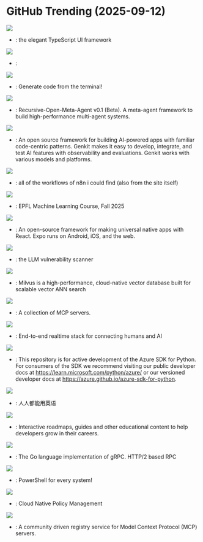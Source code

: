 # GitHub Trending (2025-09-12)

![](https://img.shields.io/badge/JavaScript-New%20530-green?style=flat-square&logo=appveyor)
- [](https://github.comundefined): the elegant TypeScript UI framework

![](https://img.shields.io/badge/Python-New%20801-green?style=flat-square&logo=appveyor)
- [](https://github.comundefined): 

![](https://img.shields.io/badge/TypeScript-New%20255-green?style=flat-square&logo=appveyor)
- [](https://github.comundefined): Generate code from the terminal!

![](https://img.shields.io/badge/Python-New%20224-green?style=flat-square&logo=appveyor)
- [](https://github.comundefined): Recursive-Open-Meta-Agent v0.1 (Beta). A meta-agent framework to build high-performance multi-agent systems.

![](https://img.shields.io/badge/TypeScript-New%2084-green?style=flat-square&logo=appveyor)
- [](https://github.comundefined): An open source framework for building AI-powered apps with familiar code-centric patterns. Genkit makes it easy to develop, integrate, and test AI features with observability and evaluations. Genkit works with various models and platforms.

![](https://img.shields.io/badge/HTML-New%20660-green?style=flat-square&logo=appveyor)
- [](https://github.comundefined): all of the workflows of n8n i could find (also from the site itself)

![](https://img.shields.io/badge/Jupyter%20Notebook-New%20182-green?style=flat-square&logo=appveyor)
- [](https://github.comundefined): EPFL Machine Learning Course, Fall 2025

![](https://img.shields.io/badge/TypeScript-New%2043-green?style=flat-square&logo=appveyor)
- [](https://github.comundefined): An open-source framework for making universal native apps with React. Expo runs on Android, iOS, and the web.

![](https://img.shields.io/badge/Python-New%2085-green?style=flat-square&logo=appveyor)
- [](https://github.comundefined): the LLM vulnerability scanner

![](https://img.shields.io/badge/Go-New%2056-green?style=flat-square&logo=appveyor)
- [](https://github.comundefined): Milvus is a high-performance, cloud-native vector database built for scalable vector ANN search

![](https://img.shields.io/badge/none-New%20318-green?style=flat-square&logo=appveyor)
- [](https://github.comundefined): A collection of MCP servers.

![](https://img.shields.io/badge/Go-New%2059-green?style=flat-square&logo=appveyor)
- [](https://github.comundefined): End-to-end realtime stack for connecting humans and AI

![](https://img.shields.io/badge/Python-New%20122-green?style=flat-square&logo=appveyor)
- [](https://github.comundefined): This repository is for active development of the Azure SDK for Python. For consumers of the SDK we recommend visiting our public developer docs at https://learn.microsoft.com/python/azure/ or our versioned developer docs at https://azure.github.io/azure-sdk-for-python.

![](https://img.shields.io/badge/TypeScript-New%20203-green?style=flat-square&logo=appveyor)
- [](https://github.comundefined): 人人都能用英语

![](https://img.shields.io/badge/TypeScript-New%20134-green?style=flat-square&logo=appveyor)
- [](https://github.comundefined): Interactive roadmaps, guides and other educational content to help developers grow in their careers.

![](https://img.shields.io/badge/Go-New%2016-green?style=flat-square&logo=appveyor)
- [](https://github.comundefined): The Go language implementation of gRPC. HTTP/2 based RPC

![](https://img.shields.io/badge/C%23-New%2037-green?style=flat-square&logo=appveyor)
- [](https://github.comundefined): PowerShell for every system!

![](https://img.shields.io/badge/Go-New%206-green?style=flat-square&logo=appveyor)
- [](https://github.comundefined): Cloud Native Policy Management

![](https://img.shields.io/badge/Go-New%20311-green?style=flat-square&logo=appveyor)
- [](https://github.comundefined): A community driven registry service for Model Context Protocol (MCP) servers.

